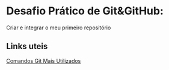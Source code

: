 # Desafio Prático de Git&GitHub:
Criar e integrar o meu primeiro repositório
## Links uteis
[Comandos Git Mais Utilizados](https://www.freecodecamp.org/portuguese/news/10-comandos-do-git-que-todo-desenvolvedor-deveria-conhecer/)
